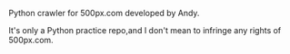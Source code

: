 
Python crawler for 500px.com developed by Andy.

It's only a Python practice repo,and I don't mean to infringe any rights of 500px.com.
